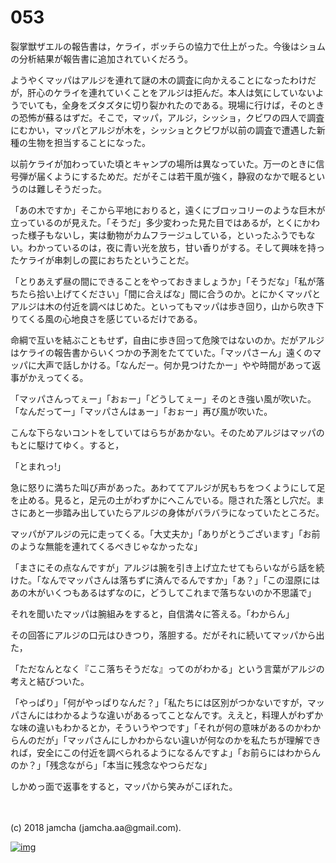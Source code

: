 # 053

裂掌獣ザエルの報告書は，ケライ，ボッチらの協力で仕上がった。今後はショムの分析結果が報告書に追加されていくだろう。  

ようやくマッパはアルジを連れて謎の木の調査に向かえることになったわけだが，肝心のケライを連れていくことをアルジは拒んだ。本人は気にしていないようでいても，全身をズタズタに切り裂かれたのである。現場に行けば，そのときの恐怖が蘇るはずだ。そこで，マッパ，アルジ，シッショ，クビワの四人で調査にむかい，マッパとアルジが木を，シッショとクビワが以前の調査で遭遇した新種の生物を担当することになった。  

以前ケライが加わっていた頃とキャンプの場所は異なっていた。万一のときに信号弾が届くようにするためだ。だがそこは若干風が強く，静寂のなかで眠るというのは難しそうだった。  

「あの木ですか」そこから平地におりると，遠くにブロッコリーのような巨木が立っているのが見えた。「そうだ」多少変わった見た目ではあるが，とくにかわった様子もないし，実は動物がカムフラージュしている，といったふうでもない。わかっているのは，夜に青い光を放ち，甘い香りがする。そして興味を持ったケライが串刺しの罠におちたということだ。  

「とりあえず昼の間にできることをやっておきましょうか」「そうだな」「私が落ちたら拾い上げてください」「間に合えばな」間に合うのか。とにかくマッパとアルジは木の付近を調べはじめた。といってもマッパは歩き回り，山から吹き下りてくる風の心地良さを感じているだけである。  

命綱で互いを結ぶこともせず，自由に歩き回って危険ではないのか。だがアルジはケライの報告書からいくつかの予測をたてていた。「マッパさーん」遠くのマッパに大声で話しかける。「なんだー。何か見つけたかー」やや時間があって返事がかえってくる。  

「マッパさんってぇー」「おぉー」「どうしてぇー」そのとき強い風が吹いた。「なんだってー」「マッパさんはぁー」「おぉー」再び風が吹いた。  

こんな下らないコントをしていてはらちがあかない。そのためアルジはマッパのもとに駆けてゆく。すると，  

「とまれっ!」  

急に怒りに満ちた叫び声があった。あわててアルジが尻もちをつくようにして足を止める。見ると，足元の土がわずかにへこんでいる。隠された落とし穴だ。まさにあと一歩踏み出していたらアルジの身体がバラバラになっていたところだ。  

マッパがアルジの元に走ってくる。「大丈夫か」「ありがとうございます」「お前のような無能を連れてくるべきじゃなかったな」  

「まさにその点なんですが」アルジは腕を引き上げ立たせてもらいながら話を続けた。「なんでマッパさんは落ちずに済んでるんですか」「あ？」「この湿原にはあの木がいくつもあるはずなのに，どうしてこれまで落ちないのか不思議で」  

それを聞いたマッパは腕組みをすると，自信満々に答える。「わからん」  

その回答にアルジの口元はひきつり，落胆する。だがそれに続いてマッパから出た，  

「ただなんとなく『ここ落ちそうだな』ってのがわかる」という言葉がアルジの考えと結びついた。  

「やっぱり」「何がやっぱりなんだ？」「私たちには区別がつかないですが，マッパさんにはわかるような違いがあるってことなんです。ええと，料理人がわずかな味の違いもわかるとか，そういうやつです」「それが何の意味があるのかわからんのだが」「マッパさんにしかわからない違いが何なのかを私たちが理解できれば，安全にこの付近を調べられるようになるんですよ」「お前らにはわからんのか？」「残念ながら」「本当に残念なやつらだな」  

しかめっ面で返事をすると，マッパから笑みがこぼれた。  

<br>  
<br>  
(c) 2018 jamcha (jamcha.aa@gmail.com).  

[![img](http://i.creativecommons.org/l/by-nc-sa/4.0/88x31.png)](http://creativecommons.org/licenses/by-nc-sa/4.0/deed)